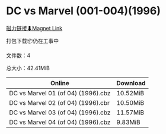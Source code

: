 # DC vs Marvel (001-004)(1996)

[磁力链接⬇Magnet Link](magnet:?xt=urn:btih:aeb9ae5eaa2e71e27a03254cd2f75b22093cd93f&dn=DC%20vs%20Marvel%20%28001-004%29%281996%29)

打包下载📦仍在工事中

文件数：4

总大小：42.41MiB

Online | Download
--- | ---
DC vs Marvel 01 (of 04) (1996).cbz | 10.52MiB
DC vs Marvel 02 (of 04) (1996).cbr | 10.50MiB
DC vs Marvel 03 (of 04) (1996).cbz | 11.57MiB
DC vs Marvel 04 (of 04) (1996).cbz | 9.83MiB